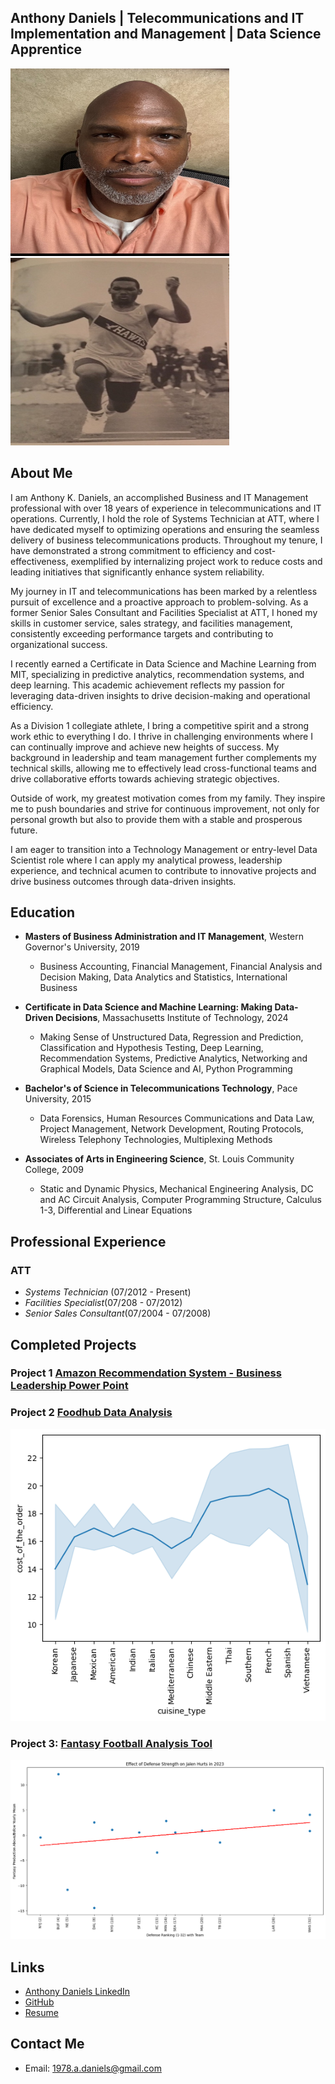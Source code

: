 Anthony Daniels | Telecommunications and IT Implementation and Management | Data Science Apprentice
---


<img src="Adanielsfacepic.jpeg" alt="Profile Picture" width="350" height="300">   <img src="Track%20photo.jpeg" alt="Profile Picture" width="350" height="300">

## About Me
I am Anthony K. Daniels, an accomplished Business and IT Management professional with over 18 years of experience in telecommunications and IT operations. Currently, I hold the role of Systems Technician at ATT, where I have dedicated myself to optimizing operations and ensuring the seamless delivery of business telecommunications products. Throughout my tenure, I have demonstrated a strong commitment to efficiency and cost-effectiveness, exemplified by internalizing project work to reduce costs and leading initiatives that significantly enhance system reliability.

My journey in IT and telecommunications has been marked by a relentless pursuit of excellence and a proactive approach to problem-solving. As a former Senior Sales Consultant and Facilities Specialist at ATT, I honed my skills in customer service, sales strategy, and facilities management, consistently exceeding performance targets and contributing to organizational success.

I recently earned a Certificate in Data Science and Machine Learning from MIT, specializing in predictive analytics, recommendation systems, and deep learning. This academic achievement reflects my passion for leveraging data-driven insights to drive decision-making and operational efficiency.

As a Division 1 collegiate athlete, I bring a competitive spirit and a strong work ethic to everything I do. I thrive in challenging environments where I can continually improve and achieve new heights of success. My background in leadership and team management further complements my technical skills, allowing me to effectively lead cross-functional teams and drive collaborative efforts towards achieving strategic objectives.

Outside of work, my greatest motivation comes from my family. They inspire me to push boundaries and strive for continuous improvement, not only for personal growth but also to provide them with a stable and prosperous future.

I am eager to transition into a Technology Management or entry-level Data Scientist role where I can apply my analytical prowess, leadership experience, and technical acumen to contribute to innovative projects and drive business outcomes through data-driven insights.  


  
## Education
- **Masters of Business Administration and IT Management**, Western Governor's University, 2019
    - Business Accounting, Financial Management, Financial Analysis and Decision Making, Data Analytics and Statistics, International Business
 
- **Certificate in Data Science and Machine Learning: Making Data-Driven Decisions**, Massachusetts Institute of Technology, 2024
    - Making Sense of Unstructured Data, Regression and Prediction, Classification and Hypothesis Testing, Deep Learning, Recommendation Systems, Predictive 
     Analytics, Networking and Graphical Models, Data Science and AI, Python Programming
- **Bachelor's of Science in Telecommunications Technology**, Pace University, 2015
    - Data Forensics, Human Resources Communications and Data Law, Project Management, Network Development, Routing Protocols, Wireless Telephony 
      Technologies, Multiplexing Methods
- **Associates of Arts in Engineering Science**, St. Louis Community College, 2009
    - Static and Dynamic Physics, Mechanical Engineering Analysis, DC and AC Circuit Analysis, Computer Programming Structure, Calculus 1-3, Differential 
      and Linear Equations  



## Professional Experience
### ATT
- *Systems Technician* (07/2012 - Present)
- *Facilities Specialist*(07/208 - 07/2012)
- *Senior Sales Consultant*(07/2004 - 07/2008)  



## Completed Projects

### Project 1 [Amazon Recommendation System - Business Leadership Power Point](https://github.com/AnthonyKDaniels/Portfolio/blob/main/Recommendation%20systems%20Project%20Presentation%20(2).pdf)  

### Project 2 [Foodhub Data Analysis](https://github.com/AnthonyKDaniels/Portfolio/blob/main/FDS_Project_LearnerNotebook_FullCode.pdf)
 [![](Food%20Deliver%20cost%20over%20cuisine%20type.png)](https://github.com/AnthonyKDaniels/Portfolio/blob/main/FDS_Project_LearnerNotebook_FullCode.pdf)

### Project 3: [Fantasy Football Analysis Tool](https://github.com/AnthonyKDaniels/Portfolio/blob/main/fantasy_analysis_with_clustering_data.pdf)
[![](Jalen%20Hurts%20Analysis%20vs%20def.png)](https://github.com/AnthonyKDaniels/Portfolio/blob/main/fantasy_analysis_with_clustering_data.pdf)  


## Links

- [Anthony Daniels LinkedIn](https://www.linkedin.com/in/anthony-daniels-549442265/)
- [GitHub](https://github.com/AnthonyKDaniels/)
- [Resume](https://github.com/AnthonyKDaniels/Portfolio/blob/main/Anthony%20K_Daniels_resume_MRCH24.pdf)



## Contact Me
- Email: [1978.a.daniels@gmail.com](mailto:1978.a.daniels@gmail.com)

